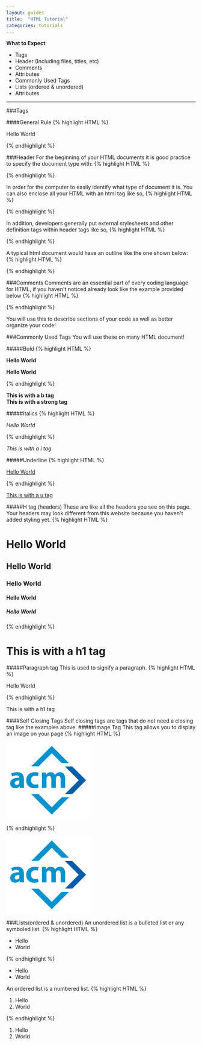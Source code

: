 ```yaml
---
layout: guides
title:  "HTML Tutorial"
categories: tutorials
---
```

<!--  *italic*  **bold**  ***bold/italic***  [link](http://cjdns.info/) -->

**What to Expect**
  * Tags
  * Header (Including files, titles, etc)
  * Comments
  * Attributes
  * Commonly Used Tags
  * Lists (ordered & unordered)
  * Attributes

----

###Tags

####General Rule
{% highlight HTML %}

<tagname> Hello World </tagname>

{% endhighlight %}

###Header
For the beginning of your HTML documents it is good practice to specify the document type with:
{% highlight HTML %}
<!DOCTYPE html>
{% endhighlight %}

In order for the computer to easily identify what type of document it is. You can also enclose all your HTML with an html tag like so,
{% highlight HTML %}

<html>
<!--Content Here-->
</html>

{% endhighlight %}

In addition, developers generally put external stylesheets and other definition tags within header tags like so,
{% highlight HTML %}
<head>
  <link rel="stylesheet" href="/stylesheet_directory"/><!--You would place your external style file in this tag-->
  <title>Page Homepage</title> <!--Title of the page usually appears on tab-->
</head>
{% endhighlight %}

A typical html document would have an outline like the one shown below:
{% highlight HTML %}
<!DOCTYPE html>
<html>
  <head>
    <!--external files or metadata here-->
    <title></title>
  </head>
  <body>
  </body>
</html>
{% endhighlight %}


###Comments
Comments are an essential part of every coding language for HTML, if you haven't noticed already look like the example provided below
{% highlight HTML %}
<!--Hello I am a comment-->
{% endhighlight %}

You will use this to describe sections of your code as well as better organize your code!

###Commonly Used Tags
You will use these on many HTML document!

#####Bold
{% highlight HTML %}

<b> Hello World </b>

<strong> Hello World </strong>

{% endhighlight %}

<b> This is with a b tag </b><BR>
<strong> This is with a strong tag </strong>

#####Italics
{% highlight HTML %}

<i> Hello World </i>

{% endhighlight %}

<i> This is with a i tag </i>

#####Underline
{% highlight HTML %}

<u> Hello World </u>

{% endhighlight %}

<u> This is with a u tag </u>

#####H tag (headers)
These are like all the headers you see on this page. Your headers may look different from this website because you haven't added styling yet.
{% highlight HTML %}

<h1> Hello World </h1>
<h2> Hello World </h2>
<h3> Hello World </h3>
<h4> Hello World </h4>
<h5> Hello World </h5>
<!--and so on ...-->

{% endhighlight %}

<h1> This is with a h1 tag </h1>


#####Paragraph tag
This is used to signify a paragraph.
{% highlight HTML %}

<p> Hello World </p>

{% endhighlight %}

<p> This is with a h1 tag </p>

####Self Closing Tags
Self closing tags are tags that do not need a closing tag like the examples above.
#####Image Tag
This tag allows you to display an image on your page
{% highlight HTML %}

<img src="/img/acm-desktopcta.png">

{% endhighlight %}

<img src="/img/acm-desktopcta.png">

###Lists(ordered & unordered)
An unordered list is a bulleted list or any symboled list.
{% highlight HTML %}
<ul><!--signifies start of unordered list-->
  <li>Hello</li><!--first bullet point-->
  <li>World</li><!--second bullet point-->
</ul><!--signifies end of unordered list-->
{% endhighlight %}

 * Hello
 * World

 An ordered list is a numbered list.
 {% highlight HTML %}
 <ol><!--signifies start of ordered list-->
   <li>Hello</li><!--first point-->
   <li>World</li><!--second point-->
 </ol><!--signifies end of ordered list-->
 {% endhighlight %}

1. Hello
2. World
